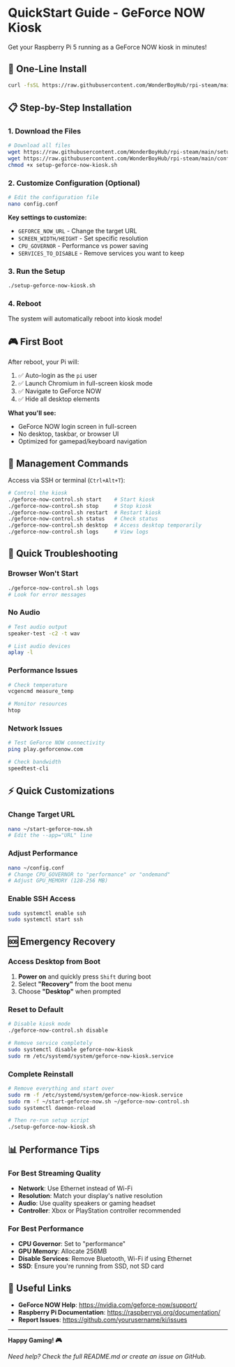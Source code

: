 # QuickStart Guide - GeForce NOW Kiosk

Get your Raspberry Pi 5 running as a GeForce NOW kiosk in minutes!

## 🚀 One-Line Install

```bash
curl -fsSL https://raw.githubusercontent.com/WonderBoyHub/rpi-steam/main/install.sh | bash
```

## 📋 Step-by-Step Installation

### 1. Download the Files
```bash
# Download all files
wget https://raw.githubusercontent.com/WonderBoyHub/rpi-steam/main/setup-geforce-now-kiosk.sh
wget https://raw.githubusercontent.com/WonderBoyHub/rpi-steam/main/config.conf
chmod +x setup-geforce-now-kiosk.sh
```

### 2. Customize Configuration (Optional)
```bash
# Edit the configuration file
nano config.conf
```

**Key settings to customize:**
- `GEFORCE_NOW_URL` - Change the target URL
- `SCREEN_WIDTH/HEIGHT` - Set specific resolution
- `CPU_GOVERNOR` - Performance vs power saving
- `SERVICES_TO_DISABLE` - Remove services you want to keep

### 3. Run the Setup
```bash
./setup-geforce-now-kiosk.sh
```

### 4. Reboot
The system will automatically reboot into kiosk mode!

## 🎮 First Boot

After reboot, your Pi will:
1. ✅ Auto-login as the `pi` user
2. ✅ Launch Chromium in full-screen kiosk mode  
3. ✅ Navigate to GeForce NOW
4. ✅ Hide all desktop elements

**What you'll see:**
- GeForce NOW login screen in full-screen
- No desktop, taskbar, or browser UI
- Optimized for gamepad/keyboard navigation

## 🔧 Management Commands

Access via SSH or terminal (`Ctrl+Alt+T`):

```bash
# Control the kiosk
./geforce-now-control.sh start    # Start kiosk
./geforce-now-control.sh stop     # Stop kiosk  
./geforce-now-control.sh restart  # Restart kiosk
./geforce-now-control.sh status   # Check status
./geforce-now-control.sh desktop  # Access desktop temporarily
./geforce-now-control.sh logs     # View logs
```

## 🎯 Quick Troubleshooting

### Browser Won't Start
```bash
./geforce-now-control.sh logs
# Look for error messages
```

### No Audio
```bash
# Test audio output
speaker-test -c2 -t wav

# List audio devices  
aplay -l
```

### Performance Issues
```bash
# Check temperature
vcgencmd measure_temp

# Monitor resources
htop
```

### Network Issues
```bash
# Test GeForce NOW connectivity
ping play.geforcenow.com

# Check bandwidth
speedtest-cli
```

## ⚡ Quick Customizations

### Change Target URL
```bash
nano ~/start-geforce-now.sh
# Edit the --app="URL" line
```

### Adjust Performance
```bash
nano ~/config.conf
# Change CPU_GOVERNOR to "performance" or "ondemand"
# Adjust GPU_MEMORY (128-256 MB)
```

### Enable SSH Access
```bash
sudo systemctl enable ssh
sudo systemctl start ssh
```

## 🆘 Emergency Recovery

### Access Desktop from Boot
1. **Power on** and quickly press `Shift` during boot
2. Select **"Recovery"** from the boot menu
3. Choose **"Desktop"** when prompted

### Reset to Default
```bash
# Disable kiosk mode
./geforce-now-control.sh disable

# Remove service completely  
sudo systemctl disable geforce-now-kiosk
sudo rm /etc/systemd/system/geforce-now-kiosk.service
```

### Complete Reinstall
```bash
# Remove everything and start over
sudo rm -f /etc/systemd/system/geforce-now-kiosk.service
sudo rm -f ~/start-geforce-now.sh ~/geforce-now-control.sh
sudo systemctl daemon-reload

# Then re-run setup script
./setup-geforce-now-kiosk.sh
```

## 📊 Performance Tips

### For Best Streaming Quality
- **Network**: Use Ethernet instead of Wi-Fi
- **Resolution**: Match your display's native resolution
- **Audio**: Use quality speakers or gaming headset
- **Controller**: Xbox or PlayStation controller recommended

### For Best Performance  
- **CPU Governor**: Set to "performance"
- **GPU Memory**: Allocate 256MB
- **Disable Services**: Remove Bluetooth, Wi-Fi if using Ethernet
- **SSD**: Ensure you're running from SSD, not SD card

## 🔗 Useful Links

- **GeForce NOW Help**: https://nvidia.com/geforce-now/support/
- **Raspberry Pi Documentation**: https://raspberrypi.org/documentation/
- **Report Issues**: https://github.com/yourusername/ki/issues

---

**Happy Gaming! 🎮**

*Need help? Check the full README.md or create an issue on GitHub.*